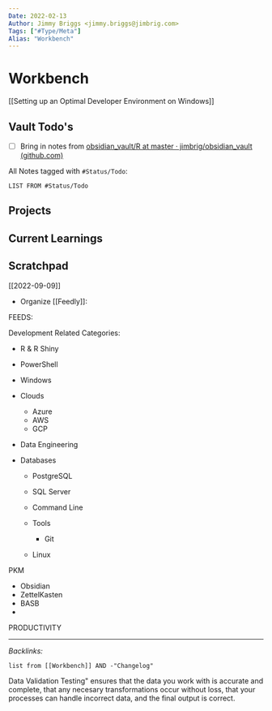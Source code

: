 ```yaml
---
Date: 2022-02-13
Author: Jimmy Briggs <jimmy.briggs@jimbrig.com>
Tags: ["#Type/Meta"]
Alias: "Workbench"
---
```


# Workbench

[[Setting up an Optimal Developer Environment on Windows]]

## Vault Todo's

- [ ] Bring in notes from [obsidian_vault/R at master · jimbrig/obsidian_vault (github.com)](https://github.com/jimbrig/obsidian_vault/tree/master/R)

All Notes tagged with `#Status/Todo`:

```dataview
LIST FROM #Status/Todo 
```

## Projects

## Current Learnings

## Scratchpad

[[2022-09-09]]

- Organize [[Feedly]]:

FEEDS:

Development Related Categories:
- R & R Shiny
- PowerShell
- Windows
- Clouds
	- Azure
	- AWS
	- GCP

- Data Engineering

- Databases
	- PostgreSQL
	- SQL Server
	
	- Command Line
	
	- Tools
		- Git
		
	- Linux

PKM

- Obsidian
- ZettelKasten
- BASB
- 

PRODUCTIVITY




***

*Backlinks:*

```dataview
list from [[Workbench]] AND -"Changelog"
```


Data Validation Testing" ensures that the data you work with is accurate and complete, that any necesary transformations occur without loss, that your processes can handle incorrect data, and the final output is correct.